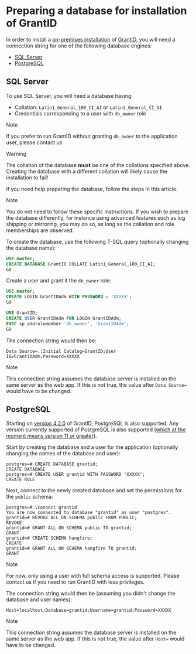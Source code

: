 ﻿# Preparing a database for installation of GrantID

In order to install a [on-premises installation](index.md) of [GrantID](../index.md), you will need a connection string for one of the following database engines:

* [SQL Server](#sql-server)
* [PostgreSQL](#postgres)

<a name="sql-server" />

## SQL Server

To use SQL Server, you will need a database having:

* Collation: `Latin1_General_100_CI_AI` or `Latin1_General_CI_AI`
* Credentials corresponding to a user with `db_owner` role

> [!NOTE]
> If you prefer to run GrantID without granting `db_owner` to the application user, please <!-- see [this article](unprivileged-db-user.md) --> contact us 

> [!WARNING]
> The collation of the database **must** be one of the collations specified above. Creating the database with a different collation will likely cause the installation to fail!

If you need help preparing the database, follow the steps in this article.

> [!NOTE]
> You do not need to follow these specific instructions. If you wish to prepare the database differently, for instance using advanced
> features such as log shipping or mirroring, you may do so, as long as the collation and role memberships are observed.

To create the database, use the following T-SQL query (optionally changing the database name):

```sql
USE master;
CREATE DATABASE GrantID COLLATE Latin1_General_100_CI_AI;
GO
```

Create a user and grant it the `db_owner` role:

```sql
USE master;
CREATE LOGIN GrantIDAdm WITH PASSWORD = 'XXXXX';
GO

USE GrantID;
CREATE USER GrantIDAdm FOR LOGIN GrantIDAdm;
EXEC sp_addrolemember 'db_owner', 'GrantIDAdm';
GO
```

The connection string would then be:

```
Data Source=.;Initial Catalog=GrantID;User ID=GrantIDAdm;Password=XXXXX
```

> [!NOTE]
> This connection string assumes the database server is installed on the same server as the web app. If this is not true,
> the value after `Data Source=` would have to be changed.

<a name="postgres" />

## PostgreSQL

Starting on [version 4.2.0](../changelog.md#4-2-0) of GrantID, PostgreSQL is also supported. Any version currently supported of PostgreSQL
is also supported ([which at the moment means version 11 or greater](https://www.postgresql.org/support/versioning/)).

Start by creating the database and a user for the application (optionally changing the names of the database and user):

```
postgres=# CREATE DATABASE grantid;
CREATE DATABASE
postgres=# CREATE USER grantid WITH PASSWORD 'XXXXX';
CREATE ROLE
```

Next, connect to the newly created database and set the permissions for the `public` schema:

```
postgres=# \connect grantid
You are now connected to database "grantid" as user "postgres".
grantid=# REVOKE ALL ON SCHEMA public FROM PUBLIC;
REVOKE
grantid=# GRANT ALL ON SCHEMA public TO grantid;
GRANT
grantid=# CREATE SCHEMA hangfire;
CREATE
grantid=# GRANT ALL ON SCHEMA hangfire TO grantid;
GRANT
```

> [!NOTE]
> For now, only using a user with full schema access is supported. Please contact us if you need to run GrantID with less privileges.

The connection string would then be (assuming you didn't change the database and user names):

```
Host=localhost;Database=grantid;Username=grantid;Password=XXXXX
```

> [!NOTE]
> This connection string assumes the database server is installed on the same server as the web app. If this is not true,
> the value after `Host=` would have to be changed.

<!--
## See also

* [Running GrantID without db_owner privileges](unprivileged-db-user.md)
-->
